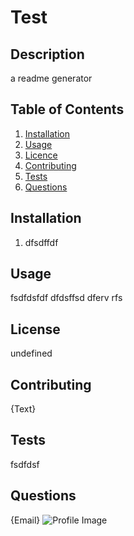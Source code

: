 
# Test

## Description
a readme generator

## Table of Contents

1. [Installation](#Installation)
2. [Usage](#Usage)
3. [Licence](#License)
4. [Contributing](#Contributing)
5. [Tests](#Tests)
6. [Questions](#Questions)

## Installation
1. dfsdffdf

## Usage
fsdfdsfdf dfdsffsd dferv rfs

## License
undefined

## Contributing
{Text}

## Tests
fsdfdsf

## Questions
{Email}
![Profile Image](https://avatars1.githubusercontent.com/u/58319229?v=4)